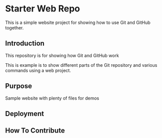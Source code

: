# Starter Web Repo

This is a simple website project for showing how to use Git and GitHub together.

## Introduction
This repository is for showing how Git and GitHub work

This is example is to show different parts of the Git repository and various commands using 
a web project.

## Purpose
Sample website with plenty of files for demos

## Deployment

## How To Contribute
